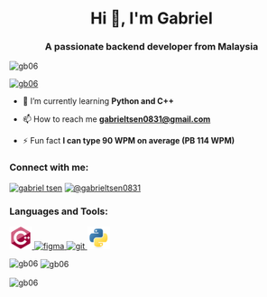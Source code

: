 <h1 align="center">Hi 👋, I'm Gabriel</h1>
<h3 align="center">A passionate backend developer from Malaysia</h3>

<p align="left"> <img src="https://komarev.com/ghpvc/?username=gb06&label=Profile%20views&color=0e75b6&style=flat" alt="gb06" /> </p>

<p align="left"> <a href="https://github.com/ryo-ma/github-profile-trophy"><img src="https://github-profile-trophy.vercel.app/?username=gb06" alt="gb06" /></a> </p>

- 🌱 I’m currently learning **Python and C++**

- 📫 How to reach me **gabrieltsen0831@gmail.com**

- ⚡ Fun fact **I can type 90 WPM on average (PB 114 WPM)**

<h3 align="left">Connect with me:</h3>
<p align="left">
<a href="https://linkedin.com/in/gabriel tsen" target="blank"><img align="center" src="https://raw.githubusercontent.com/rahuldkjain/github-profile-readme-generator/master/src/images/icons/Social/linked-in-alt.svg" alt="gabriel tsen" height="30" width="40" /></a>
<a href="https://www.hackerrank.com/@gabrieltsen0831" target="blank"><img align="center" src="https://raw.githubusercontent.com/rahuldkjain/github-profile-readme-generator/master/src/images/icons/Social/hackerrank.svg" alt="@gabrieltsen0831" height="30" width="40" /></a>
</p>

<h3 align="left">Languages and Tools:</h3>
<p align="left"> <a href="https://www.w3schools.com/cpp/" target="_blank"> <img src="https://raw.githubusercontent.com/devicons/devicon/master/icons/cplusplus/cplusplus-original.svg" alt="cplusplus" width="40" height="40"/> </a> <a href="https://www.figma.com/" target="_blank"> <img src="https://www.vectorlogo.zone/logos/figma/figma-icon.svg" alt="figma" width="40" height="40"/> </a> <a href="https://git-scm.com/" target="_blank"> <img src="https://www.vectorlogo.zone/logos/git-scm/git-scm-icon.svg" alt="git" width="40" height="40"/> </a> <a href="https://www.python.org" target="_blank"> <img src="https://raw.githubusercontent.com/devicons/devicon/master/icons/python/python-original.svg" alt="python" width="40" height="40"/> </a> </p>

<p><img align="left" src="https://github-readme-stats.vercel.app/api/top-langs?username=gb06&show_icons=true&locale=en&layout=compact" alt="gb06" /></p>

<p>&nbsp;<img align="center" src="https://github-readme-stats.vercel.app/api?username=gb06&show_icons=true&locale=en" alt="gb06" /></p>

<p><img align="center" src="https://github-readme-streak-stats.herokuapp.com/?user=gb06&" alt="gb06" /></p>
